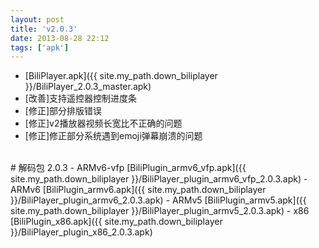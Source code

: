 ```yaml
---
layout: post
title: 'v2.0.3'
date: 2013-08-28 22:12
tags: ['apk']
---
```

- [BiliPlayer.apk]({{ site.my_path.down_biliplayer }}/BiliPlayer_2.0.3_master.apk)
- \[改善\]支持遥控器控制进度条
- \[修正\]部分排版错误
- \[修正\]v2播放器视频长宽比不正确的问题
- \[修正\]修正部分系统遇到emoji弹幕崩溃的问题
<br />
# 解码包 2.0.3
- ARMv6-vfp [BiliPlugin_armv6_vfp.apk]({{ site.my_path.down_biliplayer }}/BiliPlayer_plugin_armv6_vfp_2.0.3.apk)
- ARMv6 [BiliPlugin_armv6.apk]({{ site.my_path.down_biliplayer }}/BiliPlayer_plugin_armv6_2.0.3.apk)
- ARMv5 [BiliPlugin_armv5.apk]({{ site.my_path.down_biliplayer }}/BiliPlayer_plugin_armv5_2.0.3.apk)
- x86 [BiliPlugin_x86.apk]({{ site.my_path.down_biliplayer }}/BiliPlayer_plugin_x86_2.0.3.apk)

